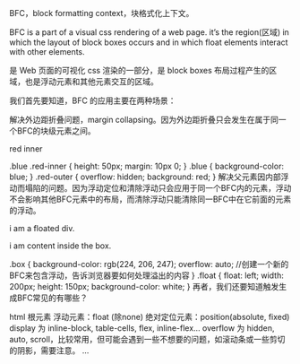 BFC，block formatting context，块格式化上下文。

BFC is a part of a visual css rendering of a web page. it’s the region(区域) in which the layout of block boxes occurs and in which float elements interact with other elements.

是 Web 页面的可视化 css 渲染的一部分，是 block boxes 布局过程产生的区域，也是浮动元素和其他元素交互的区域。

我们首先要知道，BFC 的应用主要在两种场景：

解决外边距折叠问题，margin collapsing。因为外边距折叠只会发生在属于同一个BFC的块级元素之间。


  
red inner

</div>

.blue .red-inner {
  height: 50px;
  margin: 10px 0;
}
.blue {
  background-color: blue;
}
.red-outer {
  overflow: hidden;
  background: red;
}
解决父元素因内部浮动而塌陷的问题。因为浮动定位和清除浮动只会应用于同一个BFC内的元素，浮动不会影响其他BFC元素中的布局，而清除浮动只能清除同一BFC中在它前面的元素的浮动。

  
i am a floated div.

  
i am content inside the box.

</div>

.box {
  background-color: rgb(224, 206, 247);
  overflow: auto; //创建一个新的BFC来包含浮动，告诉浏览器要如何处理溢出的内容
}
.float {
  float: left;
  width: 200px;
  height: 150px;
  background-color: white;
}
再者，我们还要知道触发生成BFC常见的有哪些？

html 根元素
浮动元素：float (除none)
绝对定位元素：position(absolute, fixed)
display 为 inline-block, table-cells, flex, inline-flex…
overflow 为 hidden, auto, scroll，比较常用，但可能会遇到一些不想要的问题，如滚动条或一些剪切的阴影，需要注意。
…
